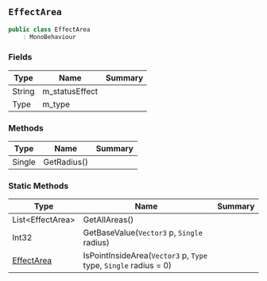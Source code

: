 ## `EffectArea`

```csharp
public class EffectArea
    : MonoBehaviour

```

### Fields

| Type | Name | Summary | 
| --- | --- | --- | 
| String | m_statusEffect |  | 
| Type | m_type |  | 


### Methods

| Type | Name | Summary | 
| --- | --- | --- | 
| Single | GetRadius() |  | 


### Static Methods

| Type | Name | Summary | 
| --- | --- | --- | 
| List&lt;EffectArea&gt; | GetAllAreas() |  | 
| Int32 | GetBaseValue(`Vector3` p, `Single` radius) |  | 
| [EffectArea](./EffectArea.md) | IsPointInsideArea(`Vector3` p, `Type` type, `Single` radius = 0) |  | 


